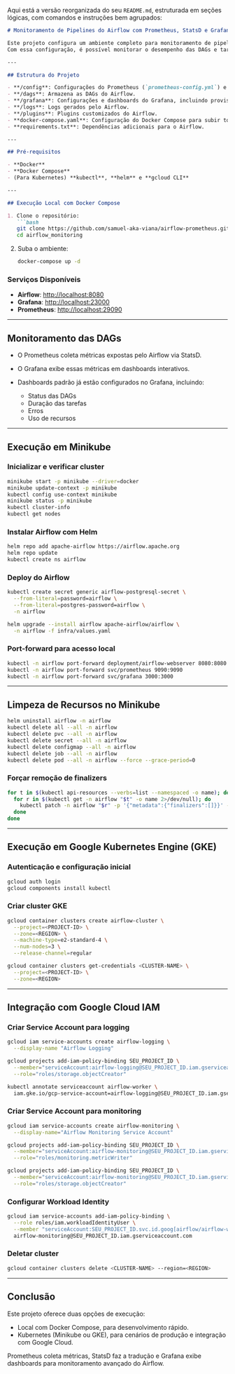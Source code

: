 Aqui está a versão reorganizada do seu `README.md`, estruturada em seções lógicas, com comandos e instruções bem agrupados:

````markdown
# Monitoramento de Pipelines do Airflow com Prometheus, StatsD e Grafana

Este projeto configura um ambiente completo para monitoramento de pipelines no Apache Airflow utilizando **Prometheus**, **StatsD** e **Grafana**.  
Com essa configuração, é possível monitorar o desempenho das DAGs e tarefas em tempo real, identificar problemas rapidamente e otimizar fluxos de trabalho de dados.

---

## Estrutura do Projeto

- **/config**: Configurações do Prometheus (`prometheus-config.yml`) e do StatsD Exporter (`statsd_exporter_mapping.yaml`).
- **/dags**: Armazena as DAGs do Airflow.
- **/grafana**: Configurações e dashboards do Grafana, incluindo provisionamento e dashboards customizados.
- **/logs**: Logs gerados pelo Airflow.
- **/plugins**: Plugins customizados do Airflow.
- **docker-compose.yaml**: Configuração do Docker Compose para subir todos os serviços.
- **requirements.txt**: Dependências adicionais para o Airflow.

---

## Pré-requisitos

- **Docker**  
- **Docker Compose**  
- (Para Kubernetes) **kubectl**, **helm** e **gcloud CLI**

---

## Execução Local com Docker Compose

1. Clone o repositório:
   ```bash
   git clone https://github.com/samuel-aka-viana/airflow-prometheus.git
   cd airflow_monitoring
````

2. Suba o ambiente:

   ```bash
   docker-compose up -d
   ```

### Serviços Disponíveis

* **Airflow**: [http://localhost:8080](http://localhost:8080)
* **Grafana**: [http://localhost:23000](http://localhost:23000)
* **Prometheus**: [http://localhost:29090](http://localhost:29090)

---

## Monitoramento das DAGs

* O Prometheus coleta métricas expostas pelo Airflow via StatsD.
* O Grafana exibe essas métricas em dashboards interativos.
* Dashboards padrão já estão configurados no Grafana, incluindo:

  * Status das DAGs
  * Duração das tarefas
  * Erros
  * Uso de recursos

---

## Execução em Minikube

### Inicializar e verificar cluster

```bash
minikube start -p minikube --driver=docker
minikube update-context -p minikube
kubectl config use-context minikube
minikube status -p minikube
kubectl cluster-info
kubectl get nodes
```

### Instalar Airflow com Helm

```bash
helm repo add apache-airflow https://airflow.apache.org
helm repo update
kubectl create ns airflow
```

### Deploy do Airflow

```bash
kubectl create secret generic airflow-postgresql-secret \
  --from-literal=password=airflow \
  --from-literal=postgres-password=airflow \
  -n airflow

helm upgrade --install airflow apache-airflow/airflow \
  -n airflow -f infra/values.yaml
```

### Port-forward para acesso local

```bash
kubectl -n airflow port-forward deployment/airflow-webserver 8080:8080
kubectl -n airflow port-forward svc/prometheus 9090:9090
kubectl -n airflow port-forward svc/grafana 3000:3000
```

---

## Limpeza de Recursos no Minikube

```bash
helm uninstall airflow -n airflow
kubectl delete all --all -n airflow
kubectl delete pvc --all -n airflow
kubectl delete secret --all -n airflow
kubectl delete configmap --all -n airflow
kubectl delete job --all -n airflow
kubectl delete pod --all -n airflow --force --grace-period=0
```

### Forçar remoção de finalizers

```bash
for t in $(kubectl api-resources --verbs=list --namespaced -o name); do
  for r in $(kubectl get -n airflow "$t" -o name 2>/dev/null); do
    kubectl patch -n airflow "$r" -p '{"metadata":{"finalizers":[]}}' --type=merge || true
  done
done
```

---

## Execução em Google Kubernetes Engine (GKE)

### Autenticação e configuração inicial

```bash
gcloud auth login
gcloud components install kubectl
```

### Criar cluster GKE

```bash
gcloud container clusters create airflow-cluster \
  --project=<PROJECT-ID> \
  --zone=<REGION> \
  --machine-type=e2-standard-4 \
  --num-nodes=3 \
  --release-channel=regular

gcloud container clusters get-credentials <CLUSTER-NAME> \
  --project=<PROJECT-ID> \
  --zone=<REGION>
```

---

## Integração com Google Cloud IAM

### Criar Service Account para logging

```bash
gcloud iam service-accounts create airflow-logging \
  --display-name "Airflow Logging"

gcloud projects add-iam-policy-binding SEU_PROJECT_ID \
  --member="serviceAccount:airflow-logging@SEU_PROJECT_ID.iam.gserviceaccount.com" \
  --role="roles/storage.objectCreator"

kubectl annotate serviceaccount airflow-worker \
  iam.gke.io/gcp-service-account=airflow-logging@SEU_PROJECT_ID.iam.gserviceaccount.com -n airflow
```

### Criar Service Account para monitoring

```bash
gcloud iam service-accounts create airflow-monitoring \
  --display-name="Airflow Monitoring Service Account"

gcloud projects add-iam-policy-binding SEU_PROJECT_ID \
  --member="serviceAccount:airflow-monitoring@SEU_PROJECT_ID.iam.gserviceaccount.com" \
  --role="roles/monitoring.metricWriter"

gcloud projects add-iam-policy-binding SEU_PROJECT_ID \
  --member="serviceAccount:airflow-monitoring@SEU_PROJECT_ID.iam.gserviceaccount.com" \
  --role="roles/storage.objectCreator"
```

### Configurar Workload Identity

```bash
gcloud iam service-accounts add-iam-policy-binding \
  --role roles/iam.workloadIdentityUser \
  --member "serviceAccount:SEU_PROJECT_ID.svc.id.goog[airflow/airflow-worker]" \
  airflow-monitoring@SEU_PROJECT_ID.iam.gserviceaccount.com
```

### Deletar cluster

```bash
gcloud container clusters delete <CLUSTER-NAME> --region=<REGION>
```

---

## Conclusão

Este projeto oferece duas opções de execução:

* Local com Docker Compose, para desenvolvimento rápido.
* Kubernetes (Minikube ou GKE), para cenários de produção e integração com Google Cloud.

Prometheus coleta métricas, StatsD faz a tradução e Grafana exibe dashboards para monitoramento avançado do Airflow.



